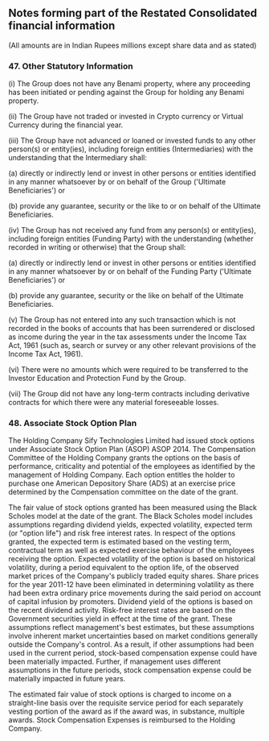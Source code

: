 ## Notes forming part of the Restated Consolidated financial information

(All amounts are in Indian Rupees millions except share data and as stated)

### 47. Other Statutory Information

(i) The Group does not have any Benami property, where any proceeding has been initiated or pending against the Group for holding any Benami property.

(ii) The Group have not traded or invested in Crypto currency or Virtual Currency during the financial year.

(iii) The Group have not advanced or loaned or invested funds to any other person(s) or entity(ies), including foreign entities (Intermediaries) with the understanding that the Intermediary shall:

(a) directly or indirectly lend or invest in other persons or entities identified in any manner whatsoever by or on behalf of the Group ('Ultimate Beneficiaries') or

(b) provide any guarantee, security or the like to or on behalf of the Ultimate Beneficiaries.

(iv) The Group has not received any fund from any person(s) or entity(ies), including foreign entities (Funding Party) with the understanding (whether recorded in writing or otherwise) that the Group shall:

(a) directly or indirectly lend or invest in other persons or entities identified in any manner whatsoever by or on behalf of the Funding Party ('Ultimate Beneficiaries') or

(b) provide any guarantee, security or the like on behalf of the Ultimate Beneficiaries.

(v) The Group has not entered into any such transaction which is not recorded in the books of accounts that has been surrendered or disclosed as income during the year in the tax assessments under the Income Tax Act, 1961 (such as, search or survey or any other relevant provisions of the Income Tax Act, 1961).

(vi) There were no amounts which were required to be transferred to the Investor Education and Protection Fund by the Group.

(vii) The Group did not have any long-term contracts including derivative contracts for which there were any material foreseeable losses.

### 48. Associate Stock Option Plan

The Holding Company Sify Technologies Limited had issued stock options under Associate Stock Option Plan (ASOP) ASOP 2014. The Compensation Committee of the Holding Company grants the options on the basis of performance, criticality and potential of the employees as identified by the management of Holding Company. Each option entitles the holder to purchase one American Depository Share (ADS) at an exercise price determined by the Compensation committee on the date of the grant.

The fair value of stock options granted has been measured using the Black Scholes model at the date of the grant. The Black Scholes model includes assumptions regarding dividend yields, expected volatility, expected term (or "option life") and risk free interest rates. In respect of the options granted, the expected term is estimated based on the vesting term, contractual term as well as expected exercise behaviour of the employees receiving the option. Expected volatility of the option is based on historical volatility, during a period equivalent to the option life, of the observed market prices of the Company's publicly traded equity shares. Share prices for the year 2011-12 have been eliminated in determining volatility as there had been extra ordinary price movements during the said period on account of capital infusion by promoters. Dividend yield of the options is based on the recent dividend activity. Risk-free interest rates are based on the Government securities yield in effect at the time of the grant. These assumptions reflect management's best estimates, but these assumptions involve inherent market uncertainties based on market conditions generally outside the Company's control. As a result, if other assumptions had been used in the current period, stock-based compensation expense could have been materially impacted. Further, if management uses different assumptions in the future periods, stock compensation expense could be materially impacted in future years.

The estimated fair value of stock options is charged to income on a straight-line basis over the requisite service period for each separately vesting portion of the award as if the award was, in substance, multiple awards. Stock Compensation Expenses is reimbursed to the Holding Company.